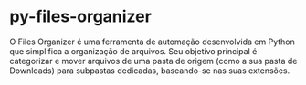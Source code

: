 # py-files-organizer
O Files Organizer é uma ferramenta de automação desenvolvida em Python que simplifica a organização de arquivos. Seu objetivo principal é categorizar e mover arquivos de uma pasta de origem (como a sua pasta de Downloads) para subpastas dedicadas, baseando-se nas suas extensões.

